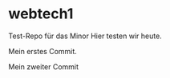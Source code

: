 # webtech1
Test-Repo für das Minor
Hier testen wir heute.

Mein erstes Commit.

Mein zweiter Commit
